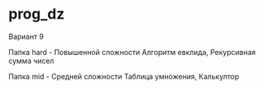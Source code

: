 # prog_dz
Вариант 9

Папка hard - Повышенной сложности
Алгоритм евклида, Рекурсивная сумма чисел

Папка mid - Средней сложности
Таблица умножения, Калькултор

